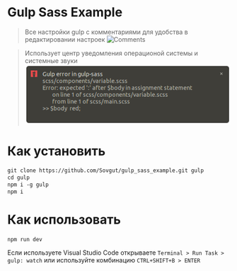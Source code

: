 # Gulp Sass Example

> Все настройки gulp с комментариями для удобства в редактировании настроек
![Comments](https://github.com/Sovgut/gulp_sass_example/blob/master/other/CodeReview.png"Комментарии")

> Использует центр уведомления операционой системы и системные звуки
![Notification center](https://github.com/Sovgut/gulp_sass_example/blob/master/other/Notify.png "Использует центр уведомлений операционой системы")

# Как установить
```
git clone https://github.com/Sovgut/gulp_sass_example.git gulp
cd gulp
npm i -g gulp
npm i
```
# Как использовать
```
npm run dev
```
Если используете Visual Studio Code открываете ```Terminal > Run Task > gulp: watch```
или используйте комбинацию ```CTRL+SHIFT+B > ENTER```

